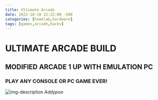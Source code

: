 ```yaml
---
title: Ultimate Arcade
date: 2022-10-10 22:22:00 -500
categories: [homelab,hardware]
tags: [games,arcade,hacks]
---
```


# ULTIMATE ARCADE BUILD

## MODIFIED ARCADE 1 UP WITH EMULATION PC

### PLAY ANY CONSOLE OR PC GAME EVER!

![img-description](https://www.antlatt.com/images/builds/arcade/arcadethumb.png)
_Addypoo_


